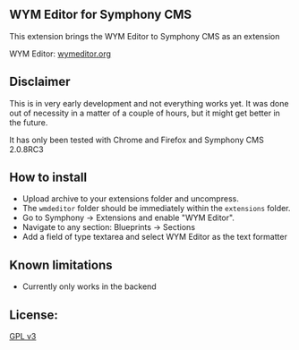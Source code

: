 ## WYM Editor for Symphony CMS

This extension brings the WYM Editor to Symphony CMS as an extension

WYM Editor: [wymeditor.org][1]

## Disclaimer

This is in very early development and not everything works yet. It was done out of necessity in a matter of a couple of hours, but it might get better in the future.

It has only been tested with Chrome and Firefox and Symphony CMS 2.0.8RC3

## How to install

- Upload archive to your extensions folder and uncompress.
- The `wmdeditor` folder should be immediately within the `extensions` folder.
- Go to Symphony → Extensions and enable "WYM Editor".
- Navigate to any section: Blueprints → Sections
- Add a field of type textarea and select WYM Editor as the text formatter

## Known limitations

- Currently only works in the backend

## License:

[GPL v3][2]

  [1]: http://wymeditor.org/
  [2]: http://ttp://www.gnu.org/licenses/gpl.html